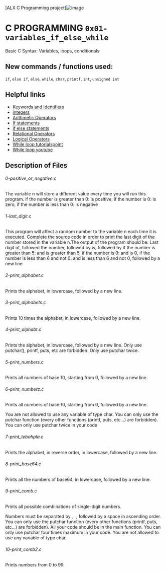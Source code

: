 [ALX C Programming project]![image](https://user-images.githubusercontent.com/105258746/189208480-2fccc610-22af-4ed9-8928-2ebf0e99b002.png)

# C PROGRAMMING `0x01-variables_if_else_while`

Basic C Syntax: Variables, loops, conditionals
## New commands / functions used:
``if``, ``else if``, ``else``, ``while``, ``char``, ``printf``, ``int``, ``unsigned int``

## Helpful links
* [Keywords and Identifiers](http://publications.gbdirect.co.uk/c_book/chapter2/keywords_and_identifiers.html)
* [integers](http://publications.gbdirect.co.uk/c_book/chapter2/integral_types.html)
* [Arithmetic Operators](https://www.tutorialspoint.com/cprogramming/c_arithmetic_operators.htm)
* [If statements](http://www.cprogramming.com/tutorial/c/lesson2.html)
* [if else statements](https://www.tutorialspoint.com/cprogramming/if_else_statement_in_c.htm)
* [Relational Operators](https://www.tutorialspoint.com/cprogramming/c_relational_operators.htm)
* [Logical Operators](http://fresh2refresh.com/c-programming/c-operators-expressions/c-logical-operators/)
* [While loop tutorialspoint](https://www.tutorialspoint.com/cprogramming/c_while_loop.htm)
* [While loop youtube](https://www.youtube.com/watch?v=Ju1LYO9pkaI)

## Description of Files
<h6>0-positive_or_negative.c</h6>
The variable n will store a different value every time you will run this program. if the number is greater than 0: is positive, if the number is 0: is zero, if the number is less than 0: is negative

<h6>1-last_digit.c</h6>
This program will affect a random number to the variable n each time it is executed. Complete the source code in order to print the last digit of the number stored in the variable n.The output of the program should be:
Last digit of, followed the number, followed by is, followed by if the number is greater than 5: and is greater than 5, if the number is 0: and is 0, if the number is less than 6 and not 0: and is less than 6 and not 0, followed by a new line

<h6>2-print_alphabet.c</h6>
Prints the alphabet, in lowercase, followed by a new line.

<h6>3-print_alphabets.c</h6>
Prints 10 times the alphabet, in lowercase, followed by a new line.

<h6>4-print_alphabt.c</h6>
Prints the alphabet, in lowercase, followed by a new line. Only use putchar(), printf, puts, etc are forbidden. Only use putchar twice.

<h6>5-print_numbers.c</h6>
Prints all numbers of base 10, starting from 0, followed by a new line.

<h6>6-print_numberz.c</h6>
Prints all numbers of base 10, starting from 0, followed by a new line.


You are not allowed to use any variable of type char. You can only use the putchar function (every other functions (printf, puts, etc...) are forbidden). You can only use putchar twice in your code

<h6>7-print_tebahpla.c</h6>
Prints the alphabet, in reverse order, in lowercase, followed by a new line.

<h6>8-print_base64.c</h6>
Prints all the numbers of base64, in lowercase, followed by a new line.

<h6>9-print_comb.c</h6>
Prints all possible combinations of single-digit numbers.


Numbers must be separated by ``, ``, followed by a space in ascending order. You can only use the putchar function (every other functions (printf, puts, etc...) are forbidden). All your code should be in the main function. You can only use putchar four times maximum in your code. You are not allowed to use any variable of type char.

<h6>10-print_comb2.c</h6>
Prints numbers from 0 to 99.